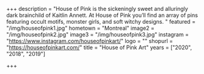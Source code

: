 +++
description = "House of Pink is the sickeningly sweet and alluringly dark brainchild of Kaitlin Annett. At House of Pink you’ll find an array of pins featuring occult motifs, monster girls, and soft witchy designs. "
featured = "/img/houseofpink1.jpg"
hometown = "Montreal"
image2 = "/img/houseofpink2.jpg"
image3 = "/img/houseofpink3.jpg"
instagram = "https://www.instagram.com/houseofpinkart/"
logo = ""
shopurl = "https://houseofpinkart.com/"
title = "House of Pink Art"
years = ["2020", "2018", "2019"]

+++
